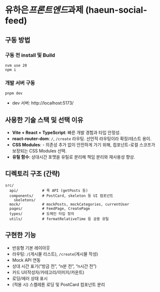 # 유하은*프론트엔드*과제 (haeun-social-feed)

## 구동 방법

### 구동 전 install 및 Build

```shell
nvm use 20
npm i
```

### 개발 서버 구동

```shell
pnpm dev
```

- dev 서버: http://localhost:5173/

## 사용한 기술 스택 및 선택 이유

- **Vite + React + TypeScript**: 빠른 개발 경험과 타입 안정성.
- **react-router-dom**: `/`, `/create` 라우팅. 선언적 라우팅이라 확장/테스트 용이.
- **CSS Modules**: - 의존성 추가 없이 안전하게 가기 위해, 컴포넌트-로컬 스코프가 보장되는 CSS Modules 선택.
- **유틸 함수**: 상대시간 포맷을 유틸로 분리해 책임 분리와 재사용성 향상.

## 디렉토리 구조 (간략)

```
src/
  api/           # 목 API (getPosts 등)
  components/    # PostCard, skeleton 등 UI 컴포넌트
    skeletons/
  mock/          # mockPosts, mockCategories, currentUser
  pages/         # FeedPage, CreatePage
  types/         # 도메인 타입 정의
  utils/         # formatRelativeTime 등 공용 유틸
```

## 구현한 기능

- 반응형 기본 레이아웃
- 라우팅: `/`(게시물 리스트), `/create`(게시물 작성)
- Mock API 연동
- 상대 시간 표기(“방금 전”, “n분 전”, “n시간 전”)
- 카드 UI(작성자/카테고리/이미지/카운트)
- 로딩/에러 상태 표시
- (적용 시) 스켈레톤 로딩 및 PostCard 컴포넌트 분리
